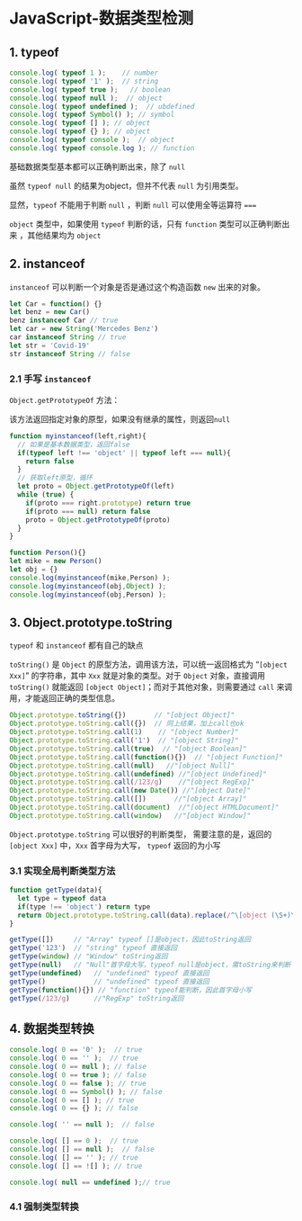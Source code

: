# JavaScript-数据类型检测

## 1. typeof

```javascript
console.log( typeof 1 );    // number
console.log( typeof '1' );  // string
console.log( typeof true );   // boolean
console.log( typeof null );  // object
console.log( typeof undefined );  // ubdefined
console.log( typeof Symbol() ); // symbol
console.log( typeof [] ); // object
console.log( typeof {} ); // object
console.log( typeof console );  // object
console.log( typeof console.log ); // function
```

基础数据类型基本都可以正确判断出来，除了 `null`

虽然 `typeof null` 的结果为object，但并不代表 `null`  为引用类型。

显然，`typeof` 不能用于判断 `null` ，判断 `null` 可以使用全等运算符 `===`

`object` 类型中，如果使用 `typeof` 判断的话，只有 `function` 类型可以正确判断出来 ，其他结果均为 `object`

## 2. instanceof

`instanceof` 可以判断一个对象是否是通过这个构造函数 `new` 出来的对象。

```JavaScript
let Car = function() {}
let benz = new Car()
benz instanceof Car // true
let car = new String('Mercedes Benz')
car instanceof String // true
let str = 'Covid-19'
str instanceof String // false
```

### 2.1 手写 `instanceof`

`Object.getPrototypeOf` 方法：

该方法返回指定对象的原型，如果没有继承的属性，则返回`null`

```JavaScript
function myinstanceof(left,right){
  // 如果是基本数据类型，返回false
  if(typeof left !== 'object' || typeof left === null){
    return false
  }
  // 获取left原型，循环
  let proto = Object.getPrototypeOf(left)
  while (true) {
    if(proto === right.prototype) return true
    if(proto === null) return false
    proto = Object.getPrototypeOf(proto)
  }
}

function Person(){}
let mike = new Person()
let obj = {}
console.log(myinstanceof(mike,Person) );
console.log(myinstanceof(obj,Object) );
console.log(myinstanceof(obj,Person) );
```

## 3. Object.prototype.toString

`typeof` 和 `instanceof` 都有自己的缺点

`toString()` 是 `Object` 的原型方法，调用该方法，可以统一返回格式为 “`[object Xxx]`” 的字符串，其中 `Xxx` 就是对象的类型。对于 `Object` 对象，直接调用 `toString()` 就能返回 `[object Object]`；而对于其他对象，则需要通过 `call` 来调用，才能返回正确的类型信息。

```JavaScript
Object.prototype.toString({})       // "[object Object]"
Object.prototype.toString.call({})  // 同上结果，加上call也ok
Object.prototype.toString.call(1)    // "[object Number]"
Object.prototype.toString.call('1')  // "[object String]"
Object.prototype.toString.call(true)  // "[object Boolean]"
Object.prototype.toString.call(function(){})  // "[object Function]"
Object.prototype.toString.call(null)   //"[object Null]"
Object.prototype.toString.call(undefined) //"[object Undefined]"
Object.prototype.toString.call(/123/g)    //"[object RegExp]"
Object.prototype.toString.call(new Date()) //"[object Date]"
Object.prototype.toString.call([])       //"[object Array]"
Object.prototype.toString.call(document)  //"[object HTMLDocument]"
Object.prototype.toString.call(window)   //"[object Window]"

```

`Object.prototype.toString` 可以很好的判断类型， 需要注意的是，返回的 `[object Xxx]` 中，`Xxx` 首字母为大写， `typeof` 返回的为小写

### 3.1 实现全局判断类型方法

```javascript
function getType(data){
  let type = typeof data
  if(type !== 'object') return type
  return Object.prototype.toString.call(data).replace(/^\[object (\S+)\]$/, '$1')
}

getType([])     // "Array" typeof []是object，因此toString返回
getType('123')  // "string" typeof 直接返回
getType(window) // "Window" toString返回
getType(null)   // "Null"首字母大写，typeof null是object，需toString来判断
getType(undefined)   // "undefined" typeof 直接返回
getType()            // "undefined" typeof 直接返回
getType(function(){}) // "function" typeof能判断，因此首字母小写
getType(/123/g)      //"RegExp" toString返回
```

## 4. 数据类型转换

```JavaScript
console.log( 0 == '0' );  // true
console.log( 0 == '' );  // true
console.log( 0 == null ); // false
console.log( 0 == true ); // false
console.log( 0 == false ); // true
console.log( 0 == Symbol() ); // false
console.log( 0 == [] ); // true
console.log( 0 == {} ); // false

console.log( '' == null );  // false

console.log( [] == 0 );  // true
console.log( [] == null );  // false
console.log( [] == '' ); // true
console.log( [] == ![] ); // true

console.log( null == undefined );// true
```

### 4.1 强制类型转换

